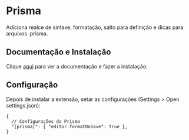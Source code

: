 # Prisma

Adiciona realce de sintaxe, formatação, salto para definição e dicas para arquivos .prisma.

## Documentação e Instalação

Clique [aqui](https://marketplace.visualstudio.com/items?itemName=Prisma.prisma) para ver a documentação e fazer a instalação.

## Configuração

Depois de instalar a extensão, setar as configurações (Settings > Open settings.json):

```
{
  // Configurações do Prisma
  "[prisma]": { "editor.formatOnSave": true },
}
```